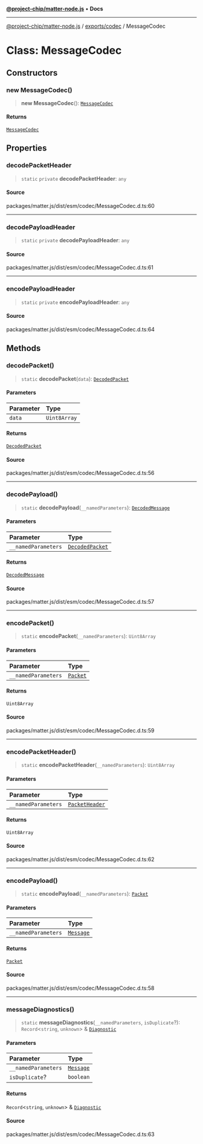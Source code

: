 [**@project-chip/matter-node.js**](../../../README.md) • **Docs**

***

[@project-chip/matter-node.js](../../../modules.md) / [exports/codec](../README.md) / MessageCodec

# Class: MessageCodec

## Constructors

### new MessageCodec()

> **new MessageCodec**(): [`MessageCodec`](MessageCodec.md)

#### Returns

[`MessageCodec`](MessageCodec.md)

## Properties

### decodePacketHeader

> `static` `private` **decodePacketHeader**: `any`

#### Source

packages/matter.js/dist/esm/codec/MessageCodec.d.ts:60

***

### decodePayloadHeader

> `static` `private` **decodePayloadHeader**: `any`

#### Source

packages/matter.js/dist/esm/codec/MessageCodec.d.ts:61

***

### encodePayloadHeader

> `static` `private` **encodePayloadHeader**: `any`

#### Source

packages/matter.js/dist/esm/codec/MessageCodec.d.ts:64

## Methods

### decodePacket()

> `static` **decodePacket**(`data`): [`DecodedPacket`](../interfaces/DecodedPacket.md)

#### Parameters

| Parameter | Type |
| :------ | :------ |
| `data` | `Uint8Array` |

#### Returns

[`DecodedPacket`](../interfaces/DecodedPacket.md)

#### Source

packages/matter.js/dist/esm/codec/MessageCodec.d.ts:56

***

### decodePayload()

> `static` **decodePayload**(`__namedParameters`): [`DecodedMessage`](../interfaces/DecodedMessage.md)

#### Parameters

| Parameter | Type |
| :------ | :------ |
| `__namedParameters` | [`DecodedPacket`](../interfaces/DecodedPacket.md) |

#### Returns

[`DecodedMessage`](../interfaces/DecodedMessage.md)

#### Source

packages/matter.js/dist/esm/codec/MessageCodec.d.ts:57

***

### encodePacket()

> `static` **encodePacket**(`__namedParameters`): `Uint8Array`

#### Parameters

| Parameter | Type |
| :------ | :------ |
| `__namedParameters` | [`Packet`](../interfaces/Packet.md) |

#### Returns

`Uint8Array`

#### Source

packages/matter.js/dist/esm/codec/MessageCodec.d.ts:59

***

### encodePacketHeader()

> `static` **encodePacketHeader**(`__namedParameters`): `Uint8Array`

#### Parameters

| Parameter | Type |
| :------ | :------ |
| `__namedParameters` | [`PacketHeader`](../interfaces/PacketHeader.md) |

#### Returns

`Uint8Array`

#### Source

packages/matter.js/dist/esm/codec/MessageCodec.d.ts:62

***

### encodePayload()

> `static` **encodePayload**(`__namedParameters`): [`Packet`](../interfaces/Packet.md)

#### Parameters

| Parameter | Type |
| :------ | :------ |
| `__namedParameters` | [`Message`](../interfaces/Message.md) |

#### Returns

[`Packet`](../interfaces/Packet.md)

#### Source

packages/matter.js/dist/esm/codec/MessageCodec.d.ts:58

***

### messageDiagnostics()

> `static` **messageDiagnostics**(`__namedParameters`, `isDuplicate`?): `Record`\<`string`, `unknown`\> & [`Diagnostic`](../../../log/export/interfaces/Diagnostic.md)

#### Parameters

| Parameter | Type |
| :------ | :------ |
| `__namedParameters` | [`Message`](../interfaces/Message.md) |
| `isDuplicate`? | `boolean` |

#### Returns

`Record`\<`string`, `unknown`\> & [`Diagnostic`](../../../log/export/interfaces/Diagnostic.md)

#### Source

packages/matter.js/dist/esm/codec/MessageCodec.d.ts:63
